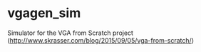 # vgagen_sim
Simulator for the VGA from Scratch project (http://www.skrasser.com/blog/2015/09/05/vga-from-scratch/)
